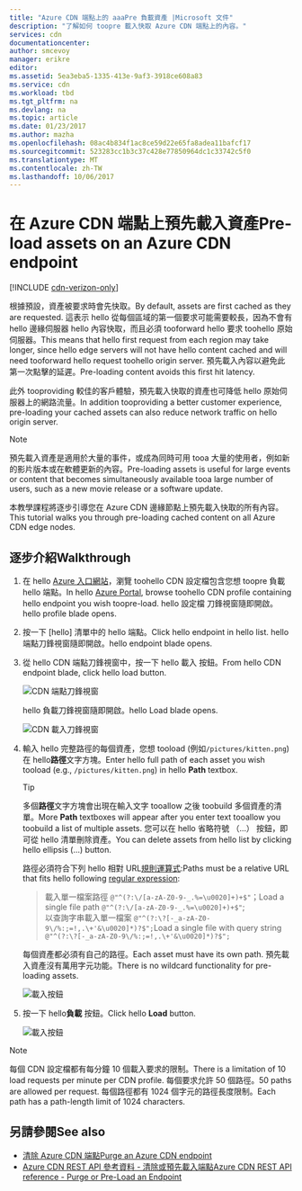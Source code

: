 ```yaml
---
title: "Azure CDN 端點上的 aaaPre 負載資產 |Microsoft 文件"
description: "了解如何 toopre 載入快取 Azure CDN 端點上的內容。"
services: cdn
documentationcenter: 
author: smcevoy
manager: erikre
editor: 
ms.assetid: 5ea3eba5-1335-413e-9af3-3918ce608a83
ms.service: cdn
ms.workload: tbd
ms.tgt_pltfrm: na
ms.devlang: na
ms.topic: article
ms.date: 01/23/2017
ms.author: mazha
ms.openlocfilehash: 08ac4b834f1ac8ce59d22e65fa8adea11bafcf17
ms.sourcegitcommit: 523283cc1b3c37c428e77850964dc1c33742c5f0
ms.translationtype: MT
ms.contentlocale: zh-TW
ms.lasthandoff: 10/06/2017
---
```

# <a name="pre-load-assets-on-an-azure-cdn-endpoint"></a><span data-ttu-id="c5565-103">在 Azure CDN 端點上預先載入資產</span><span class="sxs-lookup"><span data-stu-id="c5565-103">Pre-load assets on an Azure CDN endpoint</span></span>
[!INCLUDE [cdn-verizon-only](../../includes/cdn-verizon-only.md)]

<span data-ttu-id="c5565-104">根據預設，資產被要求時會先快取。</span><span class="sxs-lookup"><span data-stu-id="c5565-104">By default, assets are first cached as they are requested.</span></span> <span data-ttu-id="c5565-105">這表示 hello 從每個區域的第一個要求可能需要較長，因為不會有 hello 邊緣伺服器 hello 內容快取，而且必須 tooforward hello 要求 toohello 原始伺服器。</span><span class="sxs-lookup"><span data-stu-id="c5565-105">This means that hello first request from each region may take longer, since hello edge servers will not have hello content cached and will need tooforward hello request toohello origin server.</span></span> <span data-ttu-id="c5565-106">預先載入內容以避免此第一次點擊的延遲。</span><span class="sxs-lookup"><span data-stu-id="c5565-106">Pre-loading content avoids this first hit latency.</span></span>

<span data-ttu-id="c5565-107">此外 tooproviding 較佳的客戶體驗，預先載入快取的資產也可降低 hello 原始伺服器上的網路流量。</span><span class="sxs-lookup"><span data-stu-id="c5565-107">In addition tooproviding a better customer experience, pre-loading your cached assets can also reduce network traffic on hello origin server.</span></span>

> [!NOTE]
> <span data-ttu-id="c5565-108">預先載入資產是適用於大量的事件，或成為同時可用 tooa 大量的使用者，例如新的影片版本或在軟體更新的內容。</span><span class="sxs-lookup"><span data-stu-id="c5565-108">Pre-loading assets is useful for  large events or content that becomes simultaneously available tooa large number of users, such as a new movie release or a software update.</span></span>
> 
> 

<span data-ttu-id="c5565-109">本教學課程將逐步引導您在 Azure CDN 邊緣節點上預先載入快取的所有內容。</span><span class="sxs-lookup"><span data-stu-id="c5565-109">This tutorial walks you through pre-loading cached content on all Azure CDN edge nodes.</span></span>

## <a name="walkthrough"></a><span data-ttu-id="c5565-110">逐步介紹</span><span class="sxs-lookup"><span data-stu-id="c5565-110">Walkthrough</span></span>
1. <span data-ttu-id="c5565-111">在 hello [Azure 入口網站](https://portal.azure.com)，瀏覽 toohello CDN 設定檔包含您想 toopre 負載 hello 端點。</span><span class="sxs-lookup"><span data-stu-id="c5565-111">In hello [Azure Portal](https://portal.azure.com), browse toohello CDN profile containing hello endpoint you wish toopre-load.</span></span>  <span data-ttu-id="c5565-112">hello 設定檔 刀鋒視窗隨即開啟。</span><span class="sxs-lookup"><span data-stu-id="c5565-112">hello profile blade opens.</span></span>
2. <span data-ttu-id="c5565-113">按一下 [hello] 清單中的 hello 端點。</span><span class="sxs-lookup"><span data-stu-id="c5565-113">Click hello endpoint in hello list.</span></span>  <span data-ttu-id="c5565-114">hello 端點刀鋒視窗隨即開啟。</span><span class="sxs-lookup"><span data-stu-id="c5565-114">hello endpoint blade opens.</span></span>
3. <span data-ttu-id="c5565-115">從 hello CDN 端點刀鋒視窗中，按一下 hello 載入 按鈕。</span><span class="sxs-lookup"><span data-stu-id="c5565-115">From hello CDN endpoint blade, click hello load button.</span></span>
   
    ![CDN 端點刀鋒視窗](./media/cdn-preload-endpoint/cdn-endpoint-blade.png)
   
    <span data-ttu-id="c5565-117">hello 負載刀鋒視窗隨即開啟。</span><span class="sxs-lookup"><span data-stu-id="c5565-117">hello Load blade opens.</span></span>
   
    ![CDN 載入刀鋒視窗](./media/cdn-preload-endpoint/cdn-load-blade.png)
4. <span data-ttu-id="c5565-119">輸入 hello 完整路徑的每個資產，您想 tooload (例如`/pictures/kitten.png`) 在 hello**路徑**文字方塊。</span><span class="sxs-lookup"><span data-stu-id="c5565-119">Enter hello full path of each asset you wish tooload (e.g., `/pictures/kitten.png`) in hello **Path** textbox.</span></span>
   
   > [!TIP]
   > <span data-ttu-id="c5565-120">多個**路徑**文字方塊會出現在輸入文字 tooallow 之後 toobuild 多個資產的清單。</span><span class="sxs-lookup"><span data-stu-id="c5565-120">More **Path** textboxes will appear after you enter text tooallow you toobuild a list of multiple assets.</span></span>  <span data-ttu-id="c5565-121">您可以在 hello 省略符號 （...） 按鈕，即可從 hello 清單刪除資產。</span><span class="sxs-lookup"><span data-stu-id="c5565-121">You can delete assets from hello list by clicking hello ellipsis (...) button.</span></span>
   > 
   > <span data-ttu-id="c5565-122">路徑必須符合下列 hello 相對 URL[規則運算式](https://msdn.microsoft.com/library/az24scfc.aspx):</span><span class="sxs-lookup"><span data-stu-id="c5565-122">Paths must be a relative URL that fits hello following [regular expression](https://msdn.microsoft.com/library/az24scfc.aspx):</span></span>  
   > ><span data-ttu-id="c5565-123">載入單一檔案路徑 `@"^(?:\/[a-zA-Z0-9-_.%=\u0020]+)+$"`；</span><span class="sxs-lookup"><span data-stu-id="c5565-123">Load a single file path `@"^(?:\/[a-zA-Z0-9-_.%=\u0020]+)+$"`;</span></span>  
   > ><span data-ttu-id="c5565-124">以查詢字串載入單一檔案 `@"^(?:\?[-_a-zA-Z0-9\/%:;=!,.\+'&\u0020]*)?$";`</span><span class="sxs-lookup"><span data-stu-id="c5565-124">Load a single file with query string `@"^(?:\?[-_a-zA-Z0-9\/%:;=!,.\+'&\u0020]*)?$";`</span></span>  
   > 
   > <span data-ttu-id="c5565-125">每個資產都必須有自己的路徑。</span><span class="sxs-lookup"><span data-stu-id="c5565-125">Each asset must have its own path.</span></span>  <span data-ttu-id="c5565-126">預先載入資產沒有萬用字元功能。</span><span class="sxs-lookup"><span data-stu-id="c5565-126">There is no wildcard functionality for pre-loading assets.</span></span>
   > 
   > 
   
    ![載入按鈕](./media/cdn-preload-endpoint/cdn-load-paths.png)
5. <span data-ttu-id="c5565-128">按一下 hello**負載** 按鈕。</span><span class="sxs-lookup"><span data-stu-id="c5565-128">Click hello **Load** button.</span></span>
   
    ![載入按鈕](./media/cdn-preload-endpoint/cdn-load-button.png)

> [!NOTE]
> <span data-ttu-id="c5565-130">每個 CDN 設定檔都有每分鐘 10 個載入要求的限制。</span><span class="sxs-lookup"><span data-stu-id="c5565-130">There is a limitation of 10 load requests per minute per CDN profile.</span></span> <span data-ttu-id="c5565-131">每個要求允許 50 個路徑。</span><span class="sxs-lookup"><span data-stu-id="c5565-131">50 paths are allowed per request.</span></span> <span data-ttu-id="c5565-132">每個路徑都有 1024 個字元的路徑長度限制。</span><span class="sxs-lookup"><span data-stu-id="c5565-132">Each path has a path-length limit of 1024 characters.</span></span>
> 
> 

## <a name="see-also"></a><span data-ttu-id="c5565-133">另請參閱</span><span class="sxs-lookup"><span data-stu-id="c5565-133">See also</span></span>
* [<span data-ttu-id="c5565-134">清除 Azure CDN 端點</span><span class="sxs-lookup"><span data-stu-id="c5565-134">Purge an Azure CDN endpoint</span></span>](cdn-purge-endpoint.md)
* [<span data-ttu-id="c5565-135">Azure CDN REST API 參考資料 - 清除或預先載入端點</span><span class="sxs-lookup"><span data-stu-id="c5565-135">Azure CDN REST API reference - Purge or Pre-Load an Endpoint</span></span>](https://msdn.microsoft.com/library/mt634451.aspx)

